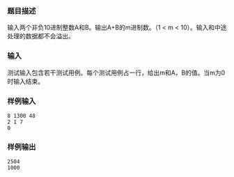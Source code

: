 ### 题目描述

输入两个非负10进制整数A和B。输出A+B的m进制数。（1 < m < 10）。输入和中途处理的数据都不会溢出。

### 输入

测试输入包含若干测试用例。每个测试用例占一行，给出m和A，B的值。当m为0时输入结束。

### 样例输入

```
8 1300 48
2 1 7
0
```

### 样例输出

```
2504
1000
```